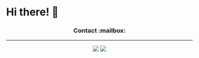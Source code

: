 # Hi there! 👋

<h3 align="center">Contact :mailbox:</h3>
<hr>
<p align="center">
<a href="https://www.linkedin.com/in/davidoterof"><img src="https://img.shields.io/badge/-Linkedin-blue?style=flat-square&logo=Linkedin&logoColor=white&link=https://www.linkedin.com/in/davidoterof"></img></a>
<a href="https://www.twitter.com/davidoterof"><img src="https://img.shields.io/badge/twitter-blue.svg?&style=flat-square&logo=twitter&logoColor=white&link=https://www.twitter.com/davidoterof"></img></a>
</p>

<!--
**davidoterof/davidoterof** is a ✨ _special_ ✨ repository because its `README.md` (this file) appears on your GitHub profile.

Here are some ideas to get you started:

- 🔭 I’m currently working on ...
- 🌱 I’m currently learning ...
- 👯 I’m looking to collaborate on ...
- 🤔 I’m looking for help with ...
- 💬 Ask me about ...
- 📫 How to reach me: ...
- 😄 Pronouns: ...
- ⚡ Fun fact: ...
-->
